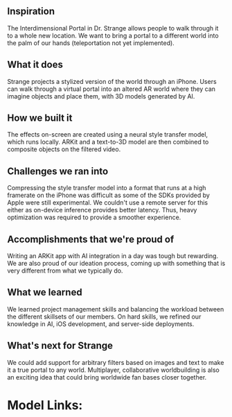 ## Inspiration
The Interdimensional Portal in Dr. Strange allows people to walk through it to a whole new location. We want to bring a portal to a different world into the palm of our hands (teleportation not yet implemented).

## What it does
Strange projects a stylized version of the world through an iPhone. Users can walk through a virtual portal into an altered AR world where they can imagine objects and place them, with 3D models generated by AI.

## How we built it
The effects on-screen are created using a neural style transfer model, which runs locally. ARKit and a text-to-3D model are then combined to composite objects on the filtered video.

## Challenges we ran into
Compressing the style transfer model into a format that runs at a high framerate on the iPhone was difficult as some of the SDKs provided by Apple were still experimental. We couldn't use a remote server for this either as on-device inference provides better latency. Thus, heavy optimization was required to provide a smoother experience.

## Accomplishments that we're proud of
Writing an ARKit app with AI integration in a day was tough but rewarding. We are also proud of our ideation process, coming up with something that is very different from what we typically do.

## What we learned
We learned project management skills and balancing the workload between the different skillsets of our members. On hard skills, we refined our knowledge in AI, iOS development, and server-side deployments.

## What's next for Strange
We could add support for arbitrary filters based on images and text to make it a true portal to any world. Multiplayer, collaborative worldbuilding is also an exciting idea that could bring worldwide fan bases closer together.

# Model Links:
